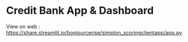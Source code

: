 # Credit Bank App & Dashboard 

View on web : https://share.streamlit.io/bonjourcerise/simplon_scoringclientapp/app.py
